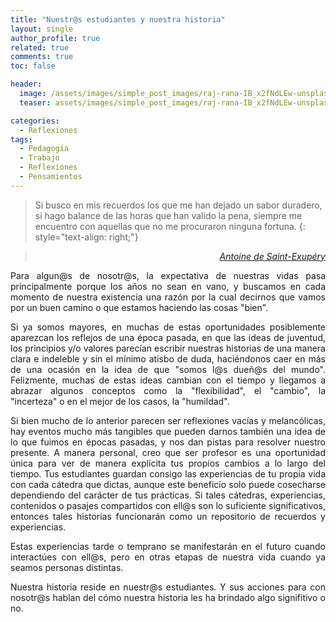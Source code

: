 ```yaml
---
title: "Nuestr@s estudiantes y nuestra historia"
layout: single
author_profile: true
related: true
comments: true
toc: false

header:
  image: /assets/images/simple_post_images/raj-rana-IB_x2fNdLEw-unsplash.jpg
  teaser: assets/images/simple_post_images/raj-rana-IB_x2fNdLEw-unsplash.jpg

categories:
  - Reflexiones
tags:
  - Pedagogía
  - Trabajo
  - Reflexiones
  - Pensamientos
---
```


> Si busco en mis recuerdos los que me han dejado un sabor duradero, si hago balance de las horas que han valido la pena, siempre me encuentro con aquellas que no me procuraron ninguna fortuna.
{: style="text-align: right;"}

> <cite style="text-align: right; display: block;"><a href="https://proverbia.net/cita/12833-si-busco-en-mis-recuerdos-los-que-me-han-dejado-un" target="_blank">Antoine de Saint-Exupéry</a></cite>

<div align="justify" markdown="1">
Para algun@s de nosotr@s, la expectativa de nuestras vidas pasa principalmente porque los años no sean en vano, y buscamos en cada momento de nuestra existencia una razón por la cual decirnos que vamos por un buen camino o que estamos haciendo las cosas "bien". 


Si ya somos mayores, en muchas de estas oportunidades posiblemente aparezcan los reflejos de una época pasada, en que las ideas de juventud, los principios y/o valores parecían escribir nuestras historias de una manera clara e indeleble y sin el mínimo atisbo de duda, haciéndonos caer en más de una ocasión en la idea de que "somos l@s dueñ@s del mundo". Felizmente, muchas de estas ideas  cambian con el tiempo y llegamos a abrazar algunos conceptos como la "flexibilidad", el "cambio", la "incerteza" o en el mejor de los casos, la "humildad".


Si bien mucho de lo anterior parecen ser reflexiones vacías y melancólicas, hay eventos mucho más tangibles que pueden darnos también una idea de lo que fuimos en épocas pasadas, y nos dan pistas para resolver nuestro presente. A manera personal, creo que ser profesor es una oportunidad única para ver de manera explícita tus propios cambios a lo largo del tiempo. Tus estudiantes guardan consigo las experiencias de tu propia vida con cada cátedra que dictas, aunque este beneficio solo puede cosecharse dependiendo del carácter de tus prácticas. Si tales cátedras, experiencias, contenidos o pasajes compartidos con ell@s son lo suficiente significativos, entonces tales historias funcionarán como un repositorio de recuerdos y experiencias. 


Estas experiencias tarde o temprano se manifestarán en el futuro cuando interactúes con ell@s, pero en otras etapas de nuestra vida cuando ya seamos personas distintas.


Nuestra historia reside en nuestr@s estudiantes. Y sus acciones para con nosotr@s hablan del cómo nuestra historia les ha brindado algo signifitivo o no.

</div>
